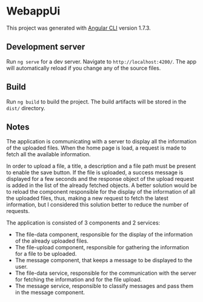 # WebappUi

This project was generated with [Angular CLI](https://github.com/angular/angular-cli) version 1.7.3.

## Development server

Run `ng serve` for a dev server. Navigate to `http://localhost:4200/`. The app will automatically reload if you change any of the source files.

## Build

Run `ng build` to build the project. The build artifacts will be stored in the `dist/` directory.

## Notes

The application is communicating with a server to display all the information of the uploaded files.
When the home page is load, a request is made to fetch all the available information.

In order to upload a file, a title, a description and a file path must be present to enable the save button.
If the file is uploaded, a success message is displayed for a few seconds and the response object of the upload request
is added in the list of the already fetched objects.
A better solution would be to reload the component responsible for the display of the information of all the uploaded files,
thus, making a new request to fetch the latest information, but I considered this solution better to reduce the number of requests.

The application is consisted of 3 components and 2 services:
- The file-data component, responsible for the display of the information of the already uploaded files.
- The file-upload component, responsible for gathering the information for a file to be uploaded.
- The message component, that keeps a message to be displayed to the user.
- The file-data service, responsible for the communication with the server for fetching the information and for the file upload.
- The message service, responsible to classify messages and pass them in the message component.
